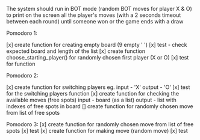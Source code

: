 The system should run in BOT mode (random BOT moves for player X & O) to print on the screen all the 
player's moves (with a 2 seconds timeout between each round) until someone won or the game ends with 
a draw

Pomodoro 1:

[x] create function for creating empty board (9 empty ' ')
    [x] test - check expected board and length of the list 
[x] create function  choose_starting_player() for randomly chosen first player (X or O)
    [x] test for function

Pomodoro 2:

[x] create function for switching players
        eg. input - 'X'
            output - 'O'
    [x] test for the switching players function 
[x] create function for checking the available moves (free spots)
            input - board (as a list)
            output - list with indexes of free spots in board
[] create function for randomly chosen move from list of free spots

Pomodoro 3:
[x] create function for randomly chosen move from list of free spots
    [x] test
[x] create function for making move (random move)
    [x] test 

